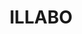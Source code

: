 ---
lastmod: '2025-04-06T06:05:20+00:00'
latitude: -34.714515
layout: suburb
longitude: 147.896911
postcode: '2590'
state: NSW
title: ILLABO
url: /nsw/illabo/
---